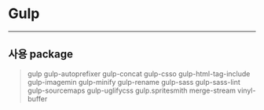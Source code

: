 # Gulp
*********
## 사용 package
> gulp
> gulp-autoprefixer
> gulp-concat
> gulp-csso
> gulp-html-tag-include
> gulp-imagemin
> gulp-minify
> gulp-rename
> gulp-sass
> gulp-sass-lint
> gulp-sourcemaps
> gulp-uglifycss
> gulp.spritesmith
> merge-stream
> vinyl-buffer
